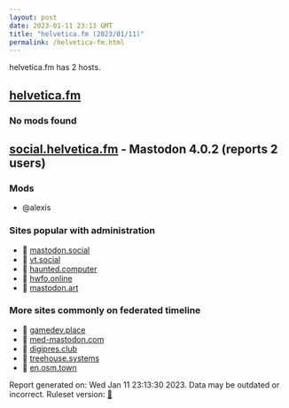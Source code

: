 ```yaml
---
layout: post
date: 2023-01-11 23:13 GMT
title: "helvetica.fm (2023/01/11)"
permalink: /helvetica-fm.html
---
```


helvetica.fm has 2 hosts.

## [helvetica.fm](https://helvetica.fm)

### No mods found

## [social.helvetica.fm](https://social.helvetica.fm) - Mastodon 4.0.2 (reports 2 users)

### Mods
 * @alexis

### Sites popular with administration

* 🐘 [mastodon.social](/mastodon-social.html)
* 🐘 [vt.social](/vt-social.html)
* 🐘 [haunted.computer](/haunted-computer.html)
* 🐘 [hwfo.online](/hwfo-online.html)
* 🐘 [mastodon.art](/mastodon-art.html)

### More sites commonly on federated timeline

* 🐘 [gamedev.place](/gamedev-place.html)
* 🐘 [med-mastodon.com](/med-mastodon-com.html)
* 🐘 [digipres.club](/digipres-club.html)
* 🐘 [treehouse.systems](/treehouse-systems.html)
* 🐘 [en.osm.town](/en-osm-town.html)

Report generated on: Wed Jan 11 23:13:30 2023. Data may be outdated or incorrect.
Ruleset version: [🧁](/version-cupcake)
